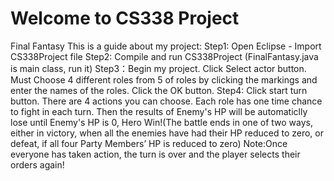 # Welcome to CS338 Project
Final Fantasy
This is a guide about my project:
Step1: Open Eclipse - Import CS338Project file
Step2: Compile and run CS338Project (FinalFantasy.java is main class, run it)
Step3：Begin my project. 
       Click Select actor button. 
       Must Choose 4 different roles from 5 of roles by clicking the markings and enter the names of the roles.
       Click the OK button.
Step4: Click start turn button. There are 4 actions you can choose. Each role has one time chance to fight in each turn.
       Then the results of Enemy's HP will be automaticlly lose until Enemy's HP is 0, Hero Win!(The battle ends in one of two ways, either in victory, when all the enemies have had their HP
       reduced to zero, or defeat, if all four Party Members’ HP is reduced to zero)
       Note:Once everyone has taken action, the turn is over and the player selects their orders again!
